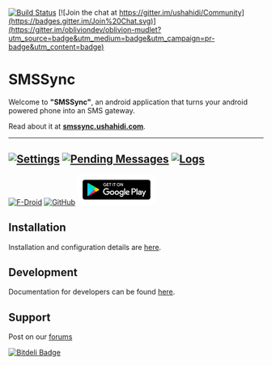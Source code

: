 [![Build Status](https://travis-ci.org/ushahidi/SMSSync.png?branch=develop)](https://travis-ci.org/ushahidi/SMSSync) [![Join the chat at https://gitter.im/ushahidi/Community](https://badges.gitter.im/Join%20Chat.svg)](https://gitter.im/obliviondev/oblivion-mudlet?utm_source=badge&utm_medium=badge&utm_campaign=pr-badge&utm_content=badge)

# SMSSync

Welcome to **"SMSSync"**, an android application that turns your android powered phone into an SMS gateway.

Read about it at **[smssync.ushahidi.com](http://smssync.ushahidi.com/)**.

---
<a href="http://smssync.ushahidi.com/screenshots/"><img src="http://smssync.ushahidi.com/images/screenshots/settings.png" width="155px" height="272px" alt="Settings " title="Settings"></a> <a href="http://smssync.ushahidi.com/screenshots/"><img src="http://smssync.ushahidi.com/images/screenshots/pending_messages.png" width="155px" height="272px" alt="Pending Messages" title="Pending Messages"></a> <a href="http://smssync.ushahidi.com/screenshots/"><img src="http://smssync.ushahidi.com/images/screenshots/log.png" width="155px" height="272px" alt="Logs" title="Logs"></a>
---

[![F-Droid](https://raw.githubusercontent.com/ushahidi/SMSSync/develop/art/f-droid-badge.png)](https://f-droid.org/repository/browse/?fdid=org.addhen.smssync "F-Droid Store") [![GitHub](https://raw.githubusercontent.com/ushahidi/SMSSync/develop/art/github-badge.png)](https://github.com/ushahidi/SMSSync/releases "GitHub Releases") [![Playstore](https://raw.githubusercontent.com/ushahidi/SMSSync/develop/art/playstore-badge.png)](https://play.google.com/store/apps/details?id=org.addhen.smssync "Google Playstore")

## Installation

Installation and configuration details are [here][1].

## Development

Documentation for developers can be found [here][2].

## Support

Post on our [forums][3]

[![Bitdeli Badge](https://d2weczhvl823v0.cloudfront.net/ushahidi/smssync/trend.png)](https://bitdeli.com/free "Bitdeli Badge")

[1]: http://smssync.ushahidi.com/configure/
[2]: http://smssync.ushahidi.com/developers/
[3]: https://wiki.ushahidi.com/pages/viewpage.action?pageId=8357140
